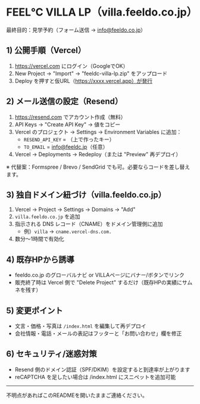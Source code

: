 # FEEL℃ VILLA LP（villa.feeldo.co.jp）
最終目的：見学予約（フォーム送信 → info@feeldo.co.jp）

## 1) 公開手順（Vercel）
1. https://vercel.com にログイン（GoogleでOK）
2. New Project → "Import" → "feeldc-villa-lp.zip" をアップロード
3. Deploy を押すと仮URL（https://xxxx.vercel.app）が発行

## 2) メール送信の設定（Resend）
1. https://resend.com でアカウント作成（無料）
2. API Keys → "Create API Key" → 値をコピー
3. Vercel のプロジェクト → Settings → Environment Variables に追加：
   - `RESEND_API_KEY` = （上で作ったキー）
   - `TO_EMAIL` = info@feeldc.jp（任意）
4. Vercel → Deployments → Redeploy（または "Preview" 再デプロイ）

※ 代替案：Formspree / Brevo / SendGrid でも可。必要ならコードを差し替えます。

## 3) 独自ドメイン紐づけ（villa.feeldo.co.jp）
1. Vercel → Project → Settings → Domains → "Add"
2. `villa.feeldo.co.jp` を追加
3. 指示される DNS レコード（CNAME）をドメイン管理側に追加
   - 例）`villa` → `cname.vercel-dns.com.`
4. 数分〜1時間で有効化

## 4) 既存HPから誘導
- feeldo.co.jp のグローバルナビ or VILLAページにバナー/ボタンでリンク
- 販売終了時は Vercel 側で "Delete Project" するだけ（既存HPの実績にサムネを残す）

## 5) 変更ポイント
- 文言・価格・写真は `/index.html` を編集して再デプロイ
- 会社情報・電話・メールの表記はフッターと「お問い合わせ」欄を修正

## 6) セキュリティ/迷惑対策
- Resend 側のドメイン認証（SPF/DKIM）を設定すると到達率が上がります
- reCAPTCHA を足したい場合は /index.html にスニペットを追加可能

---
不明点があればこのREADMEを開いたままご連絡ください。